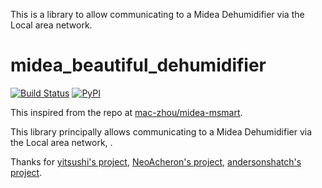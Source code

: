 This is a library to allow communicating to a Midea Dehumidifier via the Local area network.

# midea_beautiful_dehumidifier
[![Build Status](https://travis-ci.org/nbogojevic/midea_beautiful_dehumidifier.svg?branch=master)](https://travis-ci.org/nbogojevic/midea_beautiful_dehumidifier)
[![PyPI](https://img.shields.io/pypi/v/midea_beautiful_dehumidifier.svg?maxAge=3600)](https://pypi.org/project/midea_beautiful_dehumidifier/)

This inspired from the repo at [mac-zhou/midea-msmart](https://github.com/mac-zhou/midea-msmart).

This library principally allows communicating to a Midea Dehumidifier via the Local area network, .

Thanks for [yitsushi's project](https://github.com/yitsushi/midea-air-condition), [NeoAcheron's project](https://github.com/NeoAcheron/midea-ac-py), [andersonshatch's project](https://github.com/andersonshatch/midea-ac-py).